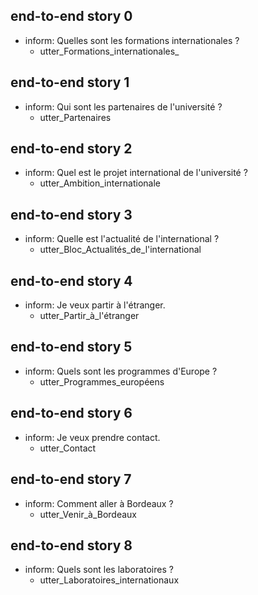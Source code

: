 ## end-to-end story 0
* inform: Quelles sont les formations internationales ?
   - utter_Formations_internationales_


## end-to-end story 1
* inform: Qui sont les partenaires de l'université ?
   - utter_Partenaires


## end-to-end story 2
* inform: Quel est le projet international de l'université ?
   - utter_Ambition_internationale


## end-to-end story 3
* inform: Quelle est l'actualité de l'international ?
   - utter_Bloc_Actualités_de_l'international


## end-to-end story 4
* inform: Je veux partir à l'étranger.
   - utter_Partir_à_l'étranger


## end-to-end story 5
* inform: Quels sont les programmes d'Europe ?
   - utter_Programmes_européens


## end-to-end story 6
* inform: Je veux prendre contact.
   - utter_Contact


## end-to-end story 7
* inform: Comment aller à Bordeaux ?
   - utter_Venir_à_Bordeaux


## end-to-end story 8
* inform: Quels sont les laboratoires ?
   - utter_Laboratoires_internationaux


